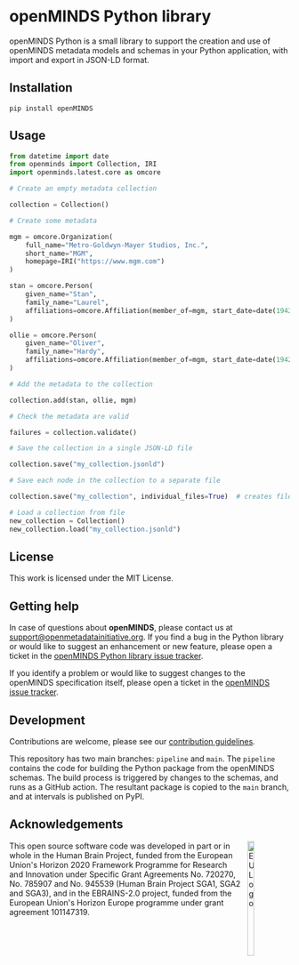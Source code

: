 # openMINDS Python library

openMINDS Python is a small library to support the creation and use of openMINDS metadata models and schemas in your Python application, with import and export in JSON-LD format.

## Installation

```
pip install openMINDS
```

## Usage

``` python
from datetime import date
from openminds import Collection, IRI
import openminds.latest.core as omcore

# Create an empty metadata collection

collection = Collection()

# Create some metadata

mgm = omcore.Organization(
    full_name="Metro-Goldwyn-Mayer Studios, Inc.",
    short_name="MGM",
    homepage=IRI("https://www.mgm.com")
)

stan = omcore.Person(
    given_name="Stan",
    family_name="Laurel",
    affiliations=omcore.Affiliation(member_of=mgm, start_date=date(1942, 1, 1))
)

ollie = omcore.Person(
    given_name="Oliver",
    family_name="Hardy",
    affiliations=omcore.Affiliation(member_of=mgm, start_date=date(1942, 1, 1))
)

# Add the metadata to the collection

collection.add(stan, ollie, mgm)

# Check the metadata are valid

failures = collection.validate()

# Save the collection in a single JSON-LD file

collection.save("my_collection.jsonld")

# Save each node in the collection to a separate file

collection.save("my_collection", individual_files=True)  # creates files within the 'my_collection' directory

# Load a collection from file
new_collection = Collection()
new_collection.load("my_collection.jsonld")
```

## License

This work is licensed under the MIT License.

## Getting help

In case of questions about **openMINDS**, please contact us at support@openmetadatainitiative.org.
If you find a bug in the Python library or would like to suggest an enhancement or new feature,
please open a ticket in the [openMINDS Python library issue tracker](https://github.com/openMetadataInitiative/openMINDS_Python/issues).

If you identify a problem or would like to suggest changes to the openMINDS specification itself,
please open a ticket in the [openMINDS issue tracker](https://github.com/openMetadataInitiative/openMINDS/issues).

## Development

Contributions are welcome, please see our [contribution guidelines](https://openminds-documentation.readthedocs.io/en/latest/shared/contribution_guidelines.html).

This repository has two main branches: `pipeline` and `main`.
The `pipeline` contains the code for building the Python package from the openMINDS schemas.
The build process is triggered by changes to the schemas, and runs as a GitHub action.
The resultant package is copied to the `main` branch, and at intervals is published on PyPI.

## Acknowledgements

<div><img src="https://www.braincouncil.eu/wp-content/uploads/2018/11/wsi-imageoptim-EU-Logo.jpg" alt="EU Logo" height="23%" width="15%" align="right" style="margin-left: 10px"></div>

This open source software code was developed in part or in whole in the Human Brain Project, funded from the European Union's Horizon 2020 Framework Programme for Research and Innovation under Specific Grant Agreements No. 720270, No. 785907 and No. 945539 (Human Brain Project SGA1, SGA2 and SGA3), and in the EBRAINS-2.0 project, funded from the European Union's Horizon Europe programme under grant agreement 101147319.
